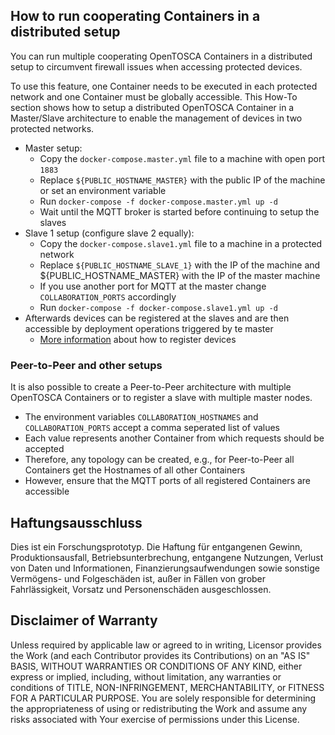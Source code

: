 ## How to run cooperating Containers in a distributed setup

You can run multiple cooperating OpenTOSCA Containers in a distributed setup to circumvent firewall issues when accessing protected devices.

To use this feature, one Container needs to be executed in each protected network and one Container must be globally accessible.
This How-To section shows how to setup a distributed OpenTOSCA Container in a Master/Slave architecture to enable the management of devices in two protected networks.

* Master setup:
  * Copy the `docker-compose.master.yml` file to a machine with open port `1883`
  * Replace `${PUBLIC_HOSTNAME_MASTER}` with the public IP of the machine or set an environment variable
  * Run `docker-compose -f docker-compose.master.yml up -d`
  * Wait until the MQTT broker is started before continuing to setup the slaves
* Slave 1 setup (configure slave 2 equally):
  * Copy the `docker-compose.slave1.yml` file to a machine in a protected network
  * Replace `${PUBLIC_HOSTNAME_SLAVE_1}` with the IP of the machine and ${PUBLIC_HOSTNAME_MASTER} with the IP of the master machine
  * If you use another port for MQTT at the master change `COLLABORATION_PORTS` accordingly
  * Run `docker-compose -f docker-compose.slave1.yml up -d`
* Afterwards devices can be registered at the slaves and are then accessible by deployment operations triggered by te master
  * [More information](https://elib.uni-stuttgart.de/bitstream/11682/10328/1/Ausarbeitung.pdf) about how to register devices

### Peer-to-Peer and other setups

It is also possible to create a Peer-to-Peer architecture with multiple OpenTOSCA Containers or to register a slave with multiple master nodes.

* The environment variables `COLLABORATION_HOSTNAMES` and `COLLABORATION_PORTS` accept a comma seperated list of values
* Each value represents another Container from which requests should be accepted
* Therefore, any topology can be created, e.g., for Peer-to-Peer all Containers get the Hostnames of all other Containers
* However, ensure that the MQTT ports of all registered Containers are accessible

## Haftungsausschluss

Dies ist ein Forschungsprototyp.
Die Haftung für entgangenen Gewinn, Produktionsausfall, Betriebsunterbrechung, entgangene Nutzungen, Verlust von Daten und Informationen, Finanzierungsaufwendungen sowie sonstige Vermögens- und Folgeschäden ist, außer in Fällen von grober Fahrlässigkeit, Vorsatz und Personenschäden ausgeschlossen.

## Disclaimer of Warranty

Unless required by applicable law or agreed to in writing, Licensor provides the Work (and each Contributor provides its Contributions) on an "AS IS" BASIS, WITHOUT WARRANTIES OR CONDITIONS OF ANY KIND, either express or implied, including, without limitation, any warranties or conditions of TITLE, NON-INFRINGEMENT, MERCHANTABILITY, or FITNESS FOR A PARTICULAR PURPOSE.
You are solely responsible for determining the appropriateness of using or redistributing the Work and assume any risks associated with Your exercise of permissions under this License.
